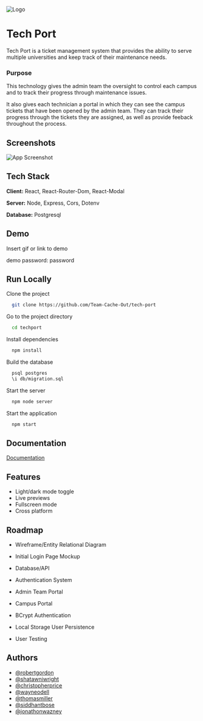 
![Logo](https://d7vte2v9l4dqd.cloudfront.net/croppedlogo.png)


# Tech Port

Tech Port is a ticket management system that provides the ability to serve multiple universities and keep track of their maintenance needs.
### Purpose
This technology gives  the admin team the oversight to control each campus and to track their progress through maintenance issues.

It also gives each technician a portal in which they can see the campus tickets that have been opened by the admin team. They can track their progress through the tickets they are assigned, as well as provide feeback throughout the process.


## Screenshots

![App Screenshot](https://d7vte2v9l4dqd.cloudfront.net/techport_loginpage.jpg)


## Tech Stack

**Client:** React, React-Router-Dom, React-Modal

**Server:** Node, Express, Cors, Dotenv

**Database:** Postgresql


## Demo

Insert gif or link to demo

demo password: password

## Run Locally

Clone the project

```bash
  git clone https://github.com/Team-Cache-Out/tech-port
```

Go to the project directory

```bash
  cd techport
```

Install dependencies

```bash
  npm install
```

Build the database
```bash
  psql postgres
  \i db/migration.sql
```

Start the server

```bash
  npm node server
```

Start the application
```bash
  npm start
```


## Documentation

[Documentation](https://linktodocumentation)


## Features

- Light/dark mode toggle
- Live previews
- Fullscreen mode
- Cross platform


## Roadmap

- Wireframe/Entity Relational Diagram

- Initial Login Page Mockup

- Database/API

- Authentication System

- Admin Team Portal

- Campus Portal

- BCrypt Authentication

- Local Storage User Persistence

- User Testing

## Authors

- [@robertgordon](https://github.com/bobbygrdn)
- [@shatawniwright](https://github.com/Shatawni)
- [@christopherprice](https://github.com/karmacausey)
- [@wayneodell](https://github.com/treyodell8)
- [@thomasmiller](https://github.com/T-Miller94)
- [@siddhantbose](https://github.com/pyrotechnicsid)
- [@jonathonwazney](https://github.com/JonathonWazney)

